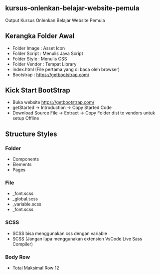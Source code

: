## kursus-onlenkan-belajar-website-pemula
Output Kursus Onlenkan Belajar Website Pemula

## Kerangka Folder Awal
- Folder Image : Asset Icon
- Folder Script : Menulis Java Script
- Folder Style : Menulis CSS
- Folder Vendor : Tempat Library
- index.html (File pertama yang di baca oleh browser)
- Bootstrap : https://getbootstrap.com/

## Kick Start BootStrap
- Buka website https://getbootstrap.com/
- getStarted -> Introduction -> Copy Started Code
- Download Source File -> Extract -> Copy Folder dist to vendors untuk setup Offline

## Structure Styles
### Folder
- Components
- Elements
- Pages

### File
- _font.scss
- _global.scss
- _variable.scss
- _font.scss

### SCSS
- SCSS bisa menggunakan css dengan variable
- SCSS (Jangan lupa menggunakan extension VsCode Live Sass Compiler)

### Body Row
- Total Maksimal Row 12
